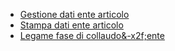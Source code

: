 - [Gestione dati ente articolo](Sorgenti/MB/DOC_OGG/P_CQVR10)
- [Stampa dati ente articolo](Sorgenti/MB/DOC_OGG/P_CQVR20)
- [Legame fase di collaudo&-x2f;ente](Sorgenti/MB/DOC_OGG/P_CQCF40)
